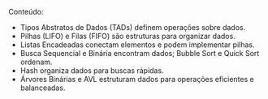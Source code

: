 Conteúdo:

- Tipos Abstratos de Dados (TADs) definem operações sobre dados.
- Pilhas (LIFO) e Filas (FIFO) são estruturas para organizar dados.
- Listas Encadeadas conectam elementos e podem implementar pilhas.
- Busca Sequencial e Binária encontram dados; Bubble Sort e Quick Sort ordenam.
- Hash organiza dados para buscas rápidas.
- Árvores Binárias e AVL estruturam dados para operações eficientes e balanceadas.
